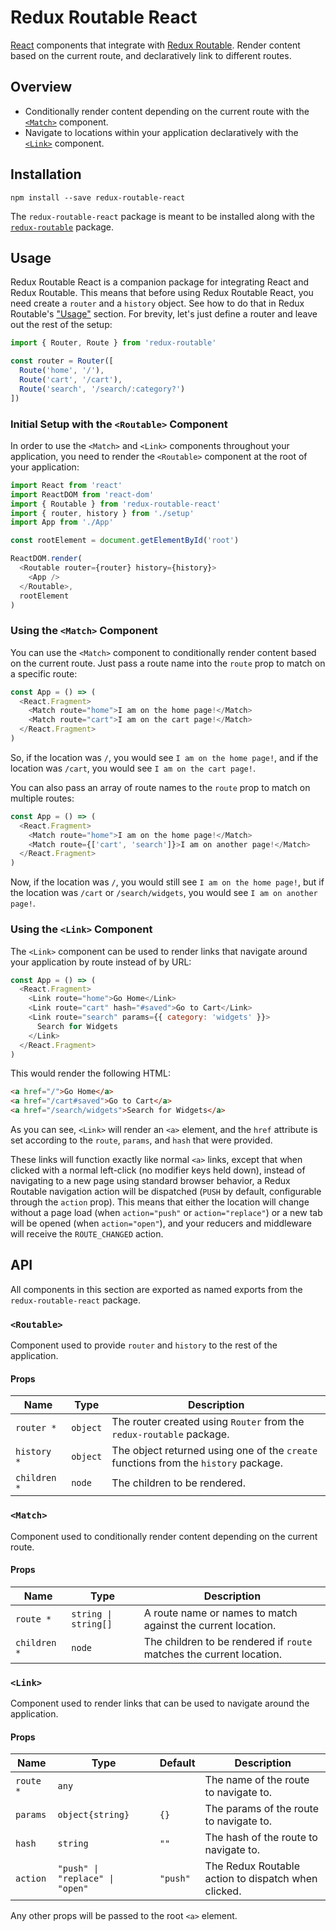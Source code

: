 # Redux Routable React

[React](https://reactjs.org/) components that integrate with [Redux
Routable](https://www.npmjs.com/package/redux-routable). Render content based on
the current route, and declaratively link to different routes.

## Overview

- Conditionally render content depending on the current route with the
  [`<Match>`](#match) component.
- Navigate to locations within your application declaratively with the
  [`<Link>`](#link) component.

## Installation

```shell
npm install --save redux-routable-react
```

The `redux-routable-react` package is meant to be installed along with the
[`redux-routable`](https://www.npmjs.com/package/redux-routable#installation)
package.

## Usage

Redux Routable React is a companion package for integrating React and Redux
Routable. This means that before using Redux Routable React, you need create a
`router` and a `history` object. See how to do that in Redux Routable's
["Usage"](https://www.npmjs.com/package/redux-routable#usage) section. For
brevity, let's just define a router and leave out the rest of the setup:

```javascript
import { Router, Route } from 'redux-routable'

const router = Router([
  Route('home', '/'),
  Route('cart', '/cart'),
  Route('search', '/search/:category?')
])
```

### Initial Setup with the `<Routable>` Component

In order to use the `<Match>` and `<Link>` components throughout your
application, you need to render the `<Routable>` component at the root of your
application:

```javascript
import React from 'react'
import ReactDOM from 'react-dom'
import { Routable } from 'redux-routable-react'
import { router, history } from './setup'
import App from './App'

const rootElement = document.getElementById('root')

ReactDOM.render(
  <Routable router={router} history={history}>
    <App />
  </Routable>,
  rootElement
)
```

### Using the `<Match>` Component

You can use the `<Match>` component to conditionally render content based on the
current route. Just pass a route name into the `route` prop to match on a
specific route:

```javascript
const App = () => (
  <React.Fragment>
    <Match route="home">I am on the home page!</Match>
    <Match route="cart">I am on the cart page!</Match>
  </React.Fragment>
)
```

So, if the location was `/`, you would see `I am on the home page!`, and if the
location was `/cart`, you would see `I am on the cart page!`.

You can also pass an array of route names to the `route` prop to match on
multiple routes:

```javascript
const App = () => (
  <React.Fragment>
    <Match route="home">I am on the home page!</Match>
    <Match route={['cart', 'search']}>I am on another page!</Match>
  </React.Fragment>
)
```

Now, if the location was `/`, you would still see `I am on the home page!`, but
if the location was `/cart` or `/search/widgets`, you would see `I am on another
page!`.

### Using the `<Link>` Component

The `<Link>` component can be used to render links that navigate around your
application by route instead of by URL:

```javascript
const App = () => (
  <React.Fragment>
    <Link route="home">Go Home</Link>
    <Link route="cart" hash="#saved">Go to Cart</Link>
    <Link route="search" params={{ category: 'widgets' }}>
      Search for Widgets
    </Link>
  </React.Fragment>
)
```

This would render the following HTML:

```html
<a href="/">Go Home</a>
<a href="/cart#saved">Go to Cart</a>
<a href="/search/widgets">Search for Widgets</a>
```

As you can see, `<Link>` will render an `<a>` element, and the `href` attribute
is set according to the `route`, `params`, and `hash` that were provided.

These links will function exactly like normal `<a>` links, except that when
clicked with a normal left-click (no modifier keys held down), instead of
navigating to a new page using standard browser behavior, a Redux Routable
navigation action will be dispatched (`PUSH` by default, configurable through
the `action` prop). This means that either the location will change without a
page load (when `action="push"` or `action="replace"`) or a new tab will be
opened (when `action="open"`), and your reducers and middleware will receive the
`ROUTE_CHANGED` action.

## API

All components in this section are exported as named exports from the
`redux-routable-react` package.

### `<Routable>`

Component used to provide `router` and `history` to the rest of the application.

#### Props

| Name         | Type     | Description                                                                         |
| ------------ | -------- | ----------------------------------------------------------------------------------- |
| `router *`   | `object` | The router created using `Router` from the `redux-routable` package.                |
| `history *`  | `object` | The object returned using one of the `create` functions from the `history` package. |
| `children *` | `node`   | The children to be rendered.                                                        |

### `<Match>`

Component used to conditionally render content depending on the current route.

#### Props

| Name         | Type                 | Description                                                          |
| ------------ | -------------------- | -------------------------------------------------------------------- |
| `route *`    | `string \| string[]` | A route name or names to match against the current location.         |
| `children *` | `node`               | The children to be rendered if `route` matches the current location. |

### `<Link>`

Component used to render links that can be used to navigate around the
application.

#### Props

| Name      | Type                            | Default  | Description                                         |
| --------- | ------------------------------- | -------- | --------------------------------------------------- |
| `route *` | `any`                           |          | The name of the route to navigate to.               |
| `params`  | `object{string}`                | `{}`     | The params of the route to navigate to.             |
| `hash`    | `string`                        | `""`     | The hash of the route to navigate to.               |
| `action`  | `"push" \| "replace" \| "open"` | `"push"` | The Redux Routable action to dispatch when clicked. |

Any other props will be passed to the root `<a>` element.
